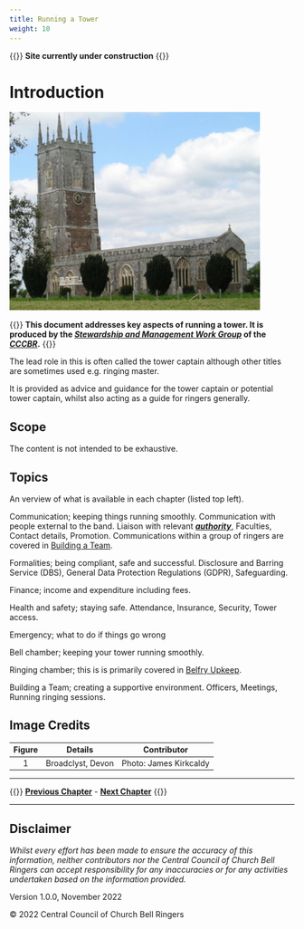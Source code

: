 ```yaml
---
title: Running a Tower
weight: 10
---
```


{{<hint danger>}}
**Site currently under construction**
{{</hint>}}

# Introduction

![Broadclyst, Devon](broadclyst_350.jpg)

{{<hint warn>}}
**This document addresses key aspects of running a tower. It is produced by the ***[Stewardship and Management Work Group](../170-glossary/#smwg)*** of the ***[CCCBR](../170-glossary/#cccbr)***.**
{{</hint>}}

The lead role in this is often called the tower captain although other titles are sometimes used e.g. ringing master.

It is provided as advice and guidance for the tower captain or potential tower captain, whilst also acting as a guide for ringers generally.

## Scope

The content is not intended to be exhaustive.

## Topics

An verview of what is available in each chapter (listed top left).

Communication; keeping things running smoothly. Communication with people external to the band. Liaison with relevant ***[authority](../170-glossary/#authority)***, Faculties, Contact details, Promotion. Communications within a group of ringers are covered in [Building a Team](../090-buildingateam/).

Formalities; being compliant, safe and successful. Disclosure and Barring Service (DBS), General Data Protection Regulations (GDPR), Safeguarding.

Finance; income and expenditure including fees.
 
Health and safety; staying safe. Attendance, Insurance, Security, Tower access.

Emergency; what to do if things go wrong

Bell chamber; keeping your tower running smoothly.

Ringing chamber; this is is primarily covered in [Belfry Upkeep](https://belfryupkeep.cccbr.org.uk/docs/010-introduction/).

Building a Team; creating a supportive environment. Officers, Meetings, Running ringing sessions.

## Image Credits

| Figure | Details | Contributor |
| :---: | --- | --- |
| 1 | Broadclyst, Devon | Photo: James Kirkcaldy |

----

{{<hint info>}}
**[Previous Chapter](../010-introduction/)** - **[Next Chapter](../020-communication/)**
{{</hint>}}

----

## Disclaimer

*Whilst every effort has been made to ensure the accuracy of this information, neither contributors nor the Central Council of Church Bell Ringers can accept responsibility for any inaccuracies or for any activities undertaken based on the information provided.*

Version 1.0.0, November 2022

© 2022 Central Council of Church Bell Ringers
